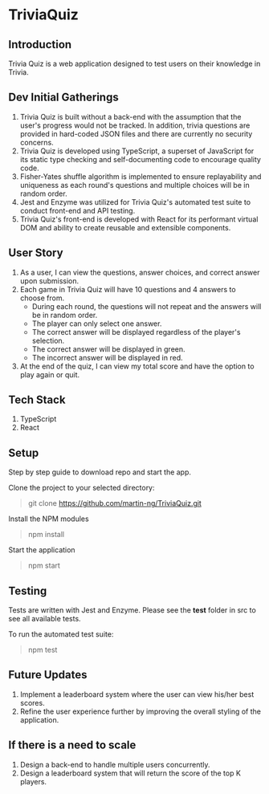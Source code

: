 # TriviaQuiz

## Introduction

Trivia Quiz is a web application designed to test users on their knowledge in Trivia.

## Dev Initial Gatherings

1. Trivia Quiz is built without a back-end with the assumption that the user's progress would not be tracked. In addition, trivia questions are
   provided in hard-coded JSON files and there are currently no security concerns.
2. Trivia Quiz is developed using TypeScript, a superset of JavaScript for its static type checking and self-documenting code to encourage quality code.
3. Fisher-Yates shuffle algorithm is implemented to ensure replayability and uniqueness as each round's questions and multiple choices will be in random order.
4. Jest and Enzyme was utilized for Trivia Quiz's automated test suite to conduct front-end and API testing.
5. Trivia Quiz's front-end is developed with React for its performant virtual DOM and ability to create reusable and extensible components.

## User Story

1. As a user, I can view the questions, answer choices, and correct answer upon submission.
2. Each game in Trivia Quiz will have 10 questions and 4 answers to choose from.
   - During each round, the questions will not repeat and the answers will be in random order.
   - The player can only select one answer.
   - The correct answer will be displayed regardless of the player's selection.
   - The correct answer will be displayed in green.
   - The incorrect answer will be displayed in red.
3. At the end of the quiz, I can view my total score and have the option to play again or quit.

## Tech Stack

1. TypeScript
2. React

## Setup

Step by step guide to download repo and start the app.

Clone the project to your selected directory:

> git clone https://github.com/martin-ng/TriviaQuiz.git

Install the NPM modules

> npm install

Start the application

> npm start

## Testing

Tests are written with Jest and Enzyme.
Please see the **test** folder in src to see all available tests.

To run the automated test suite:

> npm test

## Future Updates

1. Implement a leaderboard system where the user can view his/her best scores.
2. Refine the user experience further by improving the overall styling of the application.

## If there is a need to scale

1. Design a back-end to handle multiple users concurrently.
2. Design a leaderboard system that will return the score of the top K players.
